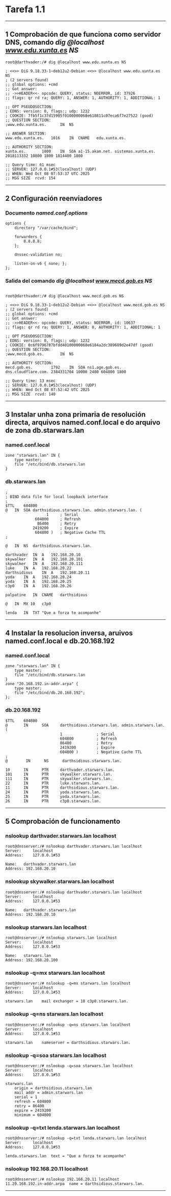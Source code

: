 # Tarefa 1.1
---
## 1 Comprobación de que funciona como servidor DNS, comando *dig @localhost www.edu.xunta.es NS*

```
root@darthvader:/# dig @localhost www.edu.xunta.es NS

; <<>> DiG 9.18.33-1~deb12u2-Debian <<>> @localhost www.edu.xunta.es NS
; (2 servers found)
;; global options: +cmd
;; Got answer:
;; ->>HEADER<<- opcode: QUERY, status: NOERROR, id: 37926
;; flags: qr rd ra; QUERY: 1, ANSWER: 1, AUTHORITY: 1, ADDITIONAL: 1

;; OPT PSEUDOSECTION:
; EDNS: version: 0, flags:; udp: 1232
; COOKIE: 7fb5f1c37d15905f0100000068e618811c07eca6f7e27522 (good)
;; QUESTION SECTION:
;www.edu.xunta.es.		IN	NS

;; ANSWER SECTION:
www.edu.xunta.es.	1016	IN	CNAME	edu.xunta.es.

;; AUTHORITY SECTION:
xunta.es.		1800	IN	SOA	a1-15.akam.net. sistemas.xunta.es. 2018113332 10800 1800 1814400 1800

;; Query time: 61 msec
;; SERVER: 127.0.0.1#53(localhost) (UDP)
;; WHEN: Wed Oct 08 07:53:37 UTC 2025
;; MSG SIZE  rcvd: 154
```

---

## 2 Configuración reenviadores

### Documento *named.conf.options*

```
options {
	directory "/var/cache/bind";

	forwarders {
        8.8.8.8;
    };

	dnssec-validation no;

	listen-on-v6 { none; };
}; 
```

### Salida del comando *dig @localhost www.mecd.gob.es NS*

```

root@darthvader:/# dig @localhost www.mecd.gob.es NS

; <<>> DiG 9.18.33-1~deb12u2-Debian <<>> @localhost www.mecd.gob.es NS
; (2 servers found)
;; global options: +cmd
;; Got answer:
;; ->>HEADER<<- opcode: QUERY, status: NOERROR, id: 10637
;; flags: qr rd ra; QUERY: 1, ANSWER: 0, AUTHORITY: 1, ADDITIONAL: 1

;; OPT PSEUDOSECTION:
; EDNS: version: 0, flags:; udp: 1232
; COOKIE: 0c6f9796787bfdd40100000068e6184a2dc389689d2e47df (good)
;; QUESTION SECTION:
;www.mecd.gob.es.		IN	NS

;; AUTHORITY SECTION:
mecd.gob.es.		1792	IN	SOA	ns1.age.gob.es. dns.cloudflare.com. 2384331704 10000 2400 604800 1800

;; Query time: 13 msec
;; SERVER: 127.0.0.1#53(localhost) (UDP)
;; WHEN: Wed Oct 08 07:52:42 UTC 2025
;; MSG SIZE  rcvd: 140
```

---

## 3 Instalar unha zona primaria de resolución directa, arquivos named.conf.local e do arquivo de zona db.starwars.lan

### named.conf.local
```
zone "starwars.lan" IN {
    type master;
    file "/etc/bind/db.starwars.lan
}
```
### db.starwars.lan
```
;
; BIND data file for local loopback interface
;
$TTL	604800
@	IN	SOA	darthsidious.starwars.lan. admin.starwars.lan. (
			      1		; Serial
			 604800		; Refresh
			  86400		; Retry
			2419200		; Expire
			 604800 )	; Negative Cache TTL
;

@	IN	NS	darthsidious.starwars.lan.

darthvader	IN	A	192.168.20.10
skywalker   IN  A   192.168.20.101
skywalker   IN  A   192.168.20.111
luke    IN  A   192.168.20.22
darthsidious    IN  A   192.168.20.11
yoda    IN  A   192.168.20.24
yoda    IN  A   192.168.20.25
c3p0    IN  A   192.168.20.26

palpatine   IN  CNAME   darthsidious

@   IN  MX 10   c3p0

lenda   IN  TXT "Que a forza te acompanhe"

```
---

## 4 Instalar la resolucion inversa, aruivos named.conf.local e db.20.168.192

### named.conf.local
```
zone "starwars.lan" IN {
    type master;
    file "/etc/bind/db.starwars.lan
}
zone "20.168.192.in-addr.arpa" {
    type master;
    file "/etc/bind/db.20.168.192";
};
```
### db.20.168.192
```
$TTL    604800
@       IN      SOA     darthsidious.starwars.lan. admin.starwars.lan. (
                        1               ; Serial
                        604800          ; Refresh
                        86400           ; Retry
                        2419200         ; Expire
                        604800 )        ; Negative Cache TTL
;
@        IN      NS      darthsidious.starwars.lan.

10      IN      PTR     darthvader.starwars.lan.
101     IN      PTR     skywalker.starwars.lan.
111     IN      PTR     skywalker.starwars.lan.
22      IN      PTR     luke.starwars.lan.
11      IN      PTR     darthsidious.starwars.lan.
24      IN      PTR     yoda.starwars.lan.
25      IN      PTR     yoda.starwars.lan.
26      IN      PTR     c3p0.starwars.lan.
```
---

## 5 Comprobación de funcionamento


### nslookup darthvader.starwars.lan localhost
```
root@dnsserver:/# nslookup darthvader.starwars.lan localhost
Server:		localhost
Address:	127.0.0.1#53

Name:	darthvader.starwars.lan
Address: 192.168.20.10
```
### nslookup skywalker.starwars.lan localhost
```
root@dnsserver:/# nslookup darthvader.starwars.lan localhost
Server:		localhost
Address:	127.0.0.1#53

Name:	darthvader.starwars.lan
Address: 192.168.20.10

```
### nslookup starwars.lan localhost
```
root@dnsserver:/# nslookup starwars.lan localhost
Server:		localhost
Address:	127.0.0.1#53

Name:	starwars.lan
Address: 192.168.20.100

```
### nslookup -q=mx starwars.lan localhost
```
root@dnsserver:/# nslookup -q=mx starwars.lan localhost
Server:		localhost
Address:	127.0.0.1#53

starwars.lan	mail exchanger = 10 c3p0.starwars.lan.
```
### nslookup -q=ns starwars.lan localhost
```
root@dnsserver:/# nslookup -q=ns starwars.lan localhost
Server:		localhost
Address:	127.0.0.1#53

starwars.lan	nameserver = darthsidious.starwars.lan.

```
### nslookup -q=soa starwars.lan localhost
```
root@dnsserver:/# nslookup -q=soa starwars.lan localhost
Server:		localhost
Address:	127.0.0.1#53

starwars.lan
	origin = darthsidious.starwars.lan
	mail addr = admin.starwars.lan
	serial = 1
	refresh = 604800
	retry = 86400
	expire = 2419200
	minimum = 604800

```
### nslookup -q=txt lenda.starwars.lan localhost
```
root@dnsserver:/# nslookup -q=txt lenda.starwars.lan localhost
Server:		localhost
Address:	127.0.0.1#53

lenda.starwars.lan	text = "Que a forza te acompanhe"

```
### nslookup 192.168.20.11 localhost
```
root@dnsserver:/# nslookup 192.168.20.11 localhost
11.20.168.192.in-addr.arpa	name = darthsidious.starwars.lan.

```
---

